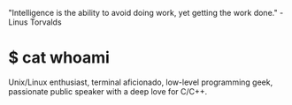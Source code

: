 "Intelligence is the ability to avoid doing work, yet getting the work done." -Linus Torvalds 

# $ cat whoami

Unix/Linux enthusiast, terminal aficionado, low-level programming geek, passionate public speaker with a deep love for C/C++.
